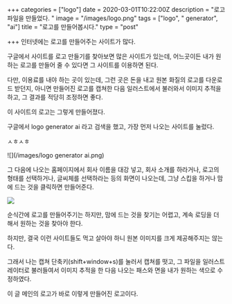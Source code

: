 +++
categories = ["logo"]
date = 2020-03-01T10:22:00Z
description = "로고 파일을 만들었다. "
image = "/images/logo.png"
tags = ["logo", " generator", "ai"]
title = "로고를 만들어봅시다."
type = "post"

+++
인터넷에는 로고를 만들어주는 사이트가 많다.

구글에서 사이트를 로고 만들기를 찾아보면 많은 사이트가 있는데, 어느곳이든 내가 원하는 로고를 만들어 줄 수 있다면 그 사이트를 이용하면 된다.

다만, 이용료를 내야 하는 곳이 있는데, 그런 곳은 돈을 내고 원본 화질의 로고를 다운로드 받던지, 아니면 만들어진 로고를 캡쳐한 다음 일러스트에서 불러와서 이미지 추적을 하고, 그 결과를 적당히 조정하면 좋다.

이 사이트의 로고는 그렇게 만들어졌다.

구글에서 logo generator ai 라고 검색을 했고, 가장 먼저 나오는 사이트를 눌렀다.

ㅅㅎㅅㅎ

![](/images/logo generator ai.png)

그 다음에 나오는 홈페이지에서 회사 이름을 대강 넣고, 회사 소개를 하라거나, 로고의 형태를 선택하거나, 글씨체를 선택하라는 등의 화면이 나오는데, 그냥 스킵을 하거나 맘에 드는 것을 클릭하면 만들어준다.

![](/images/logosite.png)

순식간에 로고를 만들어주기는 하지만, 맘에 드는 것을 찾기는 어렵고, 계속 로딩을 더 해서 원하는 것을 찾아야 한다.

하지만, 결국 이런 사이트들도 먹고 살아야 하니 원본 이미지를 크게 제공해주지는 않는다.

그래서 나는 캡쳐 단축키(shift+window+s)를 눌러서 캡쳐를 떳고, 그 파일을 일러스트레이터로 불러들여서 이미지 추적을 한 다음 나오는 패스와 면을 내가 원하는 색으로 수정하였다.

이 글 메인의 로고가 바로 이렇게 만들어진 로고이다.